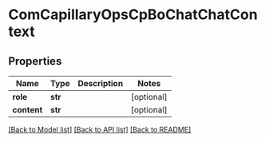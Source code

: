 # ComCapillaryOpsCpBoChatChatContext

## Properties
Name | Type | Description | Notes
------------ | ------------- | ------------- | -------------
**role** | **str** |  | [optional] 
**content** | **str** |  | [optional] 

[[Back to Model list]](../README.md#documentation-for-models) [[Back to API list]](../README.md#documentation-for-api-endpoints) [[Back to README]](../README.md)

